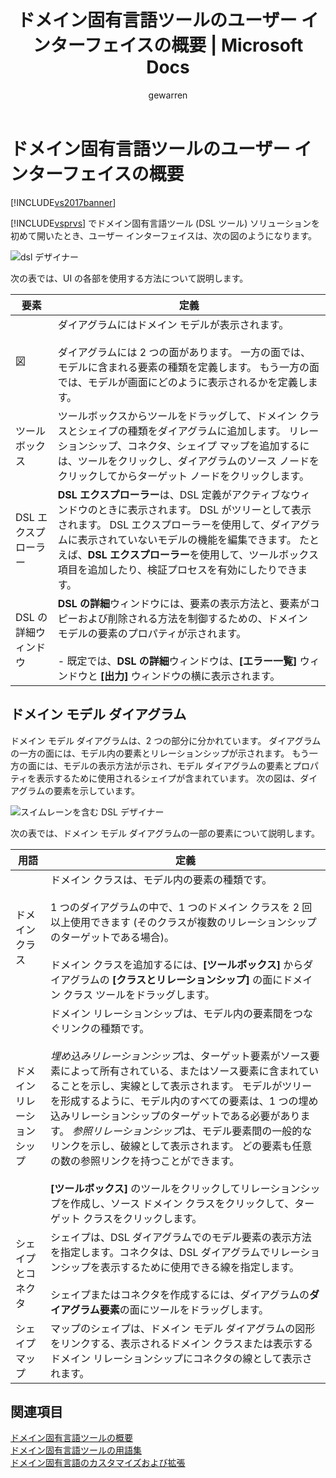 ﻿---
title: ドメイン固有言語ツールのユーザー インターフェイスの概要 | Microsoft Docs
ms.date: 11/15/2016
ms.prod: visual-studio-dev14
ms.technology: vs-ide-modeling
ms.topic: overview
f1_keywords:
- vs.dsltools.dsldesigner.editor
helpviewer_keywords:
- Domain-Specific Language Tools, user interface
ms.assetid: 81ae6b35-6819-41d0-953b-6b4ed81f9227
caps.latest.revision: 27
author: gewarren
ms.author: gewarren
manager: jillfra
ms.openlocfilehash: c75032649e76bb927011c3bb0a34bbcd0a11c55e
ms.sourcegitcommit: 08fc78516f1107b83f46e2401888df4868bb1e40
ms.translationtype: HT
ms.contentlocale: ja-JP
ms.lasthandoff: 05/15/2019
ms.locfileid: "65674959"
---
# <a name="overview-of-the-domain-specific-language-tools-user-interface"></a>ドメイン固有言語ツールのユーザー インターフェイスの概要
[!INCLUDE[vs2017banner](../includes/vs2017banner.md)]

[!INCLUDE[vsprvs](../includes/vsprvs-md.md)] でドメイン固有言語ツール (DSL ツール) ソリューションを初めて開いたとき、ユーザー インターフェイスは、次の図のようになります。  
  
 ![dsl デザイナー](../modeling/media/dsl-designer.png "dsl_designer")  
  
 次の表では、UI の各部を使用する方法について説明します。  
  
|**要素**|**定義**|  
|-----------------|--------------------|  
|図|ダイアグラムにはドメイン モデルが表示されます。<br /><br /> ダイアグラムには 2 つの面があります。 一方の面では、モデルに含まれる要素の種類を定義します。 もう一方の面では、モデルが画面にどのように表示されるかを定義します。|  
|ツールボックス|ツールボックスからツールをドラッグして、ドメイン クラスとシェイプの種類をダイアグラムに追加します。 リレーションシップ、コネクタ、シェイプ マップを追加するには、ツールをクリックし、ダイアグラムのソース ノードをクリックしてからターゲット ノードをクリックします。|  
|DSL エクスプローラー|**DSL エクスプローラー**は、DSL 定義がアクティブなウィンドウのときに表示されます。 DSL がツリーとして表示されます。 DSL エクスプローラーを使用して、ダイアグラムに表示されていないモデルの機能を編集できます。 たとえば、**DSL エクスプローラー**を使用して、ツールボックス項目を追加したり、検証プロセスを有効にしたりできます。|  
|DSL の詳細ウィンドウ|**DSL の詳細**ウィンドウには、要素の表示方法と、要素がコピーおよび削除される方法を制御するための、ドメイン モデルの要素のプロパティが示されます。<br /><br /> -   既定では、**DSL の詳細**ウィンドウは、**[エラー一覧]** ウィンドウと **[出力]** ウィンドウの横に表示されます。|  
  
## <a name="the-domain-model-diagram"></a>ドメイン モデル ダイアグラム  
 ドメイン モデル ダイアグラムは、2 つの部分に分かれています。 ダイアグラムの一方の面には、モデル内の要素とリレーションシップが示されます。 もう一方の面には、モデルの表示方法が示され、モデル ダイアグラムの要素とプロパティを表示するために使用されるシェイプが含まれています。 次の図は、ダイアグラムの要素を示しています。  
  
 ![スイムレーンを含む DSL デザイナー](../modeling/media/dsl-desinger.png "dsl_desinger")  
  
 次の表では、ドメイン モデル ダイアグラムの一部の要素について説明します。  
  
|**用語**|**定義**|  
|--------------|--------------------|  
|ドメイン クラス|ドメイン クラスは、モデル内の要素の種類です。<br /><br /> 1 つのダイアグラムの中で、1 つのドメイン クラスを 2 回以上使用できます (そのクラスが複数のリレーションシップのターゲットである場合)。<br /><br /> ドメイン クラスを追加するには、**[ツールボックス]** からダイアグラムの **[クラスとリレーションシップ]** の面にドメイン クラス ツールをドラッグします。|  
|ドメイン リレーションシップ|ドメイン リレーションシップは、モデル内の要素間をつなぐリンクの種類です。<br /><br /> *埋め込みリレーションシップ*は、ターゲット要素がソース要素によって所有されている、またはソース要素に含まれていることを示し、実線として表示されます。 モデルがツリーを形成するように、モデル内のすべての要素は、1 つの埋め込みリレーションシップのターゲットである必要があります。 *参照リレーションシップ*は、モデル要素間の一般的なリンクを示し、破線として表示されます。 どの要素も任意の数の参照リンクを持つことができます。<br /><br /> **[ツールボックス]** のツールをクリックしてリレーションシップを作成し、ソース ドメイン クラスをクリックして、ターゲット クラスをクリックします。|  
|シェイプとコネクタ|シェイプは、DSL ダイアグラムでのモデル要素の表示方法を指定します。コネクタは、DSL ダイアグラムでリレーションシップを表示するために使用できる線を指定します。<br /><br /> シェイプまたはコネクタを作成するには、ダイアグラムの**ダイアグラム要素**の面にツールをドラッグします。|  
|シェイプ マップ|マップのシェイプは、ドメイン モデル ダイアグラムの図形をリンクする、表示されるドメイン クラスまたは表示するドメイン リレーションシップにコネクタの線として表示されます。|  
  
## <a name="see-also"></a>関連項目
 [ドメイン固有言語ツールの概要](../modeling/overview-of-domain-specific-language-tools.md)   
 [ドメイン固有言語ツールの用語集](https://msdn.microsoft.com/ca5e84cb-a315-465c-be24-76aa3df276aa)   
 [ドメイン固有言語のカスタマイズおよび拡張](../modeling/customizing-and-extending-a-domain-specific-language.md)
